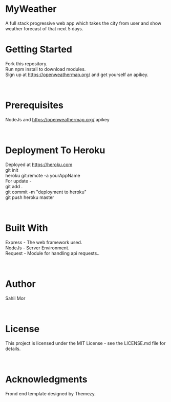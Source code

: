 # MyWeather
A full stack progressive web app which takes the city from user and show weather forecast of that next 5 days. <br />

# Getting Started
Fork this repository.<br />
Run npm install to download modules.<br />
Sign up at https://openweathermap.org/ and get yourself an apikey.<br />

<br />

# Prerequisites
NodeJs and https://openweathermap.org/ apikey<br />

<br />

# Deployment To Heroku
Deployed at https://heroku.com<br />
git init<br />
heroku git:remote -a yourAppName <br />
For update - <br />
git add .<br />
git commit -m "deployment to heroku"<br />
git push heroku master<br />

<br />

# Built With 
Express - The web framework used.<br />
NodeJs - Server Environment.<br />
Request - Module for handling api requests..<br />

<br />

# Author
Sahil Mor<br />

<br />

# License
This project is licensed under the MIT License - see the LICENSE.md file for details.<br />

<br />

# Acknowledgments
Frond end template designed by Themezy.
